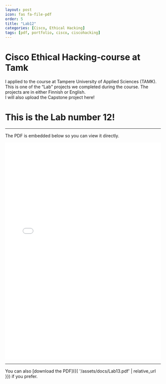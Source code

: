 ```yaml
---
layout: post
icon: fas fa-file-pdf
order: 5
title: "Lab12"
categories: [Cisco, Ethical Hacking]
tags: [pdf, portfolio, cisco, ciscohacking]
---
```


# Cisco Ethical Hacking-course at Tamk

I applied to the course at Tampere University of Applied Sciences (TAMK).  
This is one of the “Lab” projects we completed during the course. The projects are in either Finnish or English.  
I will also upload the Capstone project here!

# This is the Lab number 12!

---

The PDF is embedded below so you can view it directly.

<iframe src="{{ '/assets/docs/Lab13.pdf' | relative_url }}" width="100%" height="700px" style="border:none;"></iframe>

---

You can also [download the PDF]({{ '/assets/docs/Lab13.pdf' | relative_url }}) if you prefer.
